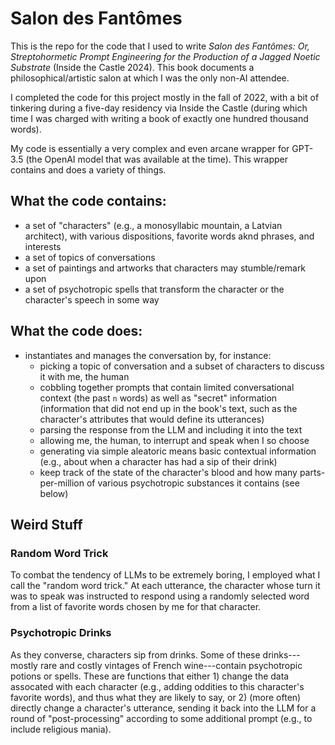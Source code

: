 # Salon des Fantômes

This is the repo for the code that I used to write *Salon des Fantômes: Or, Streptohormetic Prompt Engineering for the Production of a Jagged Noetic Substrate* (Inside the Castle 2024).  This book documents a philosophical/artistic salon at which I was the only non-AI attendee.   

I completed the code for this project mostly in the fall of 2022, with a bit of tinkering during a five-day residency via Inside the Castle (during which time I was charged with writing a book of exactly one hundred thousand words). 

My code is essentially a very complex and even arcane wrapper for GPT-3.5 (the OpenAI model that was available at the time).  This wrapper contains and does a variety of things.  


## What the code contains:

* a set of "characters" (e.g., a monosyllabic mountain, a Latvian architect), with various dispositions, favorite words aknd phrases, and interests
* a set of topics of conversations
* a set of paintings and artworks that characters may stumble/remark upon
* a set of psychotropic spells that transform the character or the character's speech in some way


## What the code does:

* instantiates and manages the conversation by, for instance:
	- picking a topic of conversation and a subset of characters to discuss it with me, the human
	- cobbling together prompts that contain limited conversational context (the past `n` words) as well as "secret" information (information that did not end up in the book's text, such as the character's attributes that would define its utterances)
	- parsing the response from the LLM and including it into the text
	- allowing me, the human, to interrupt and speak when I so choose 
	- generating via simple aleatoric means basic contextual information (e.g., about when a character has had a sip of their drink)
	- keep track of the state of the character's blood and how many parts-per-million of various psychotropic substances it contains (see below)


## Weird Stuff

### Random Word Trick

To combat the tendency of LLMs to be extremely boring, I employed what I call the "random word trick."  At each utterance, the character whose turn it was to speak was instructed to respond using a randomly selected word from a list of favorite words chosen by me for that character.  

### Psychotropic Drinks

As they converse, characters sip from drinks.  Some of these drinks---mostly rare and costly vintages of French wine---contain psychotropic potions or spells.  These are functions that either 1) change the data assocated with each character (e.g., adding oddities to this character's favorite words), and thus what they are likely to say, or 2) (more often) directly change a character's utterance, sending it back into the LLM for a round of "post-processing" according to some additional prompt (e.g., to include religious mania).

